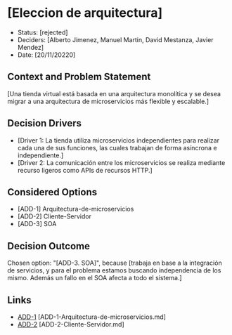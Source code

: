 # [Eleccion de arquitectura]

* Status: [rejected]
* Deciders: [Alberto Jimenez, Manuel Martin, David Mestanza, Javier Mendez]
* Date: [20/11/20220]

## Context and Problem Statement

[Una tienda virtual está basada en una arquitectura monolítica y se desea migrar a una arquitectura de microservicios más flexible y escalable.]

## Decision Drivers

* [Driver 1: La tienda utiliza microservicios independientes para realizar cada una de sus funciones, las cuales trabajan de forma asíncrona e independiente.]
* [Driver 2: La comunicación entre los microservicios se realiza mediante recurso ligeros como APIs de recursos HTTP.]

## Considered Options

* [ADD-1] Arquitectura-de-microservicios
* [ADD-2] Cliente-Servidor
* [ADD-3] SOA

## Decision Outcome

Chosen option: "[ADD-3. SOA]", because [trabaja en base a la integración de servicios, y para el problema estamos buscando independencia de los mismo. Además un fallo en el SOA afecta a todo el sistema.]

## Links

* [ADD-1](https://github.com/CarlotaMenendez/PracticaDAS/blob/main/docs/adr/ADD-1-Arquitectura-de-microservicios.md) [ADD-1-Arquitectura-de-microservicios.md]
* [ADD-2](https://github.com/CarlotaMenendez/PracticaDAS/blob/main/docs/adr/ADD-2-Cliente-servidor.md) [ADD-2-Cliente-Servidor.md]

<!-- markdownlint-disable-file MD013 -->
